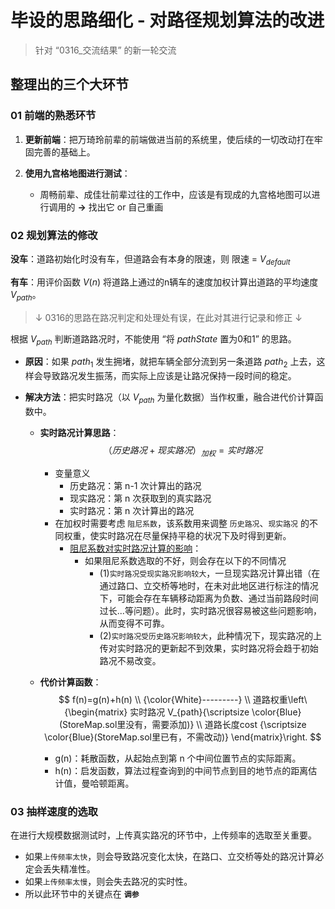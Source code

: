 # 毕设的思路细化 - 对路径规划算法的改进

> 针对 “0316_交流结果” 的新一轮交流

## 整理出的三个大环节

### 01 前端的熟悉环节

1. **更新前端**：把万琦玲前辈的前端做进当前的系统里，使后续的一切改动打在牢固完善的基础上。

2. **使用九宫格地图进行测试**：

    * 周畅前辈、成佳壮前辈过往的工作中，应该是有现成的九宫格地图可以进行调用的 **->** 找出它 or 自己重画

### 02 规划算法的修改

**没车**：道路初始化时没有车，但道路会有本身的限速，则 限速 = $V_{default}$

**有车**：用评价函数 $V(n)$ 将道路上通过的n辆车的速度加权计算出道路的平均速度 $V_{path}$。

> $↓$ 0316的思路在路况判定和处理处有误，在此对其进行记录和修正 $↓$

根据 $V_{path}$ 判断道路路况时，不能使用 “将 $pathState$ 置为0和1” 的思路。

* **原因**：如果 ${path}_{1}$ 发生拥堵，就把车辆全部分流到另一条道路 ${path}_{2}$ 上去，这样会导致路况发生振荡，而实际上应该是让路况保持一段时间的稳定。

* **解决方法**：把实时路况（以 $V_{path}$ 为量化数据）当作权重，融合进代价计算函数中。

    * **实时路况计算思路**：$${（历史路况 + 现实路况）}_{加权} = 实时路况$$
        * 变量意义
            * 历史路况：第 n-1 次计算出的路况
            * 现实路况：第 n 次获取到的真实路况
            * 实时路况：第 n 次计算出的路况
        * 在加权时需要考虑 `阻尼系数`，该系数用来调整 `历史路况`、`现实路况` 的不同权重，使实时路况在尽量保持平稳的状况下及时得到更新。
            * <u>阻尼系数对实时路况计算的影响</u>：
                * 如果阻尼系数选取的不好，则会存在以下的不同情况
                    * (1)`实时路况受现实路况影响较大`，一旦现实路况计算出错（在通过路口、立交桥等地时，在未对此地区进行标注的情况下，可能会存在车辆移动距离为负数、通过当前路段时间过长...等问题）。此时，实时路况很容易被这些问题影响，从而变得不可靠。
                    * (2)`实时路况受历史路况影响较大`，此种情况下，现实路况的上传对实时路况的更新起不到效果，实时路况将会趋于初始路况不易改变。

    * **代价计算函数**：
        $$
        f(n)=g(n)+h(n) \\
        {\color{White}---------} \\
        道路权重\left\{\begin{matrix}
        实时路况 V_{path}{\scriptsize \color{Blue} (StoreMap.sol里没有，需要添加)} \\
        道路长度cost {\scriptsize \color{Blue}(StoreMap.sol里已有，不需改动)}
        \end{matrix}\right.
        $$
        * g(n)：耗散函数，从起始点到第 n 个中间位置节点的实际距离。
        * h(n)：启发函数，算法过程查询到的中间节点到目的地节点的距离估计值，曼哈顿距离。

### 03 抽样速度的选取

在进行大规模数据测试时，上传真实路况的环节中，上传频率的选取至关重要。
* 如果`上传频率太快`，则会导致路况变化太快，在路口、立交桥等处的路况计算必定会丢失精准性。
* 如果`上传频率太慢`，则会失去路况的实时性。
* 所以此环节中的关键点在 **`调参`**
